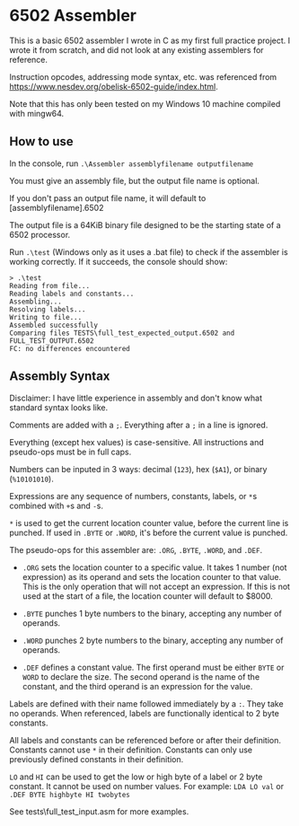 # 6502 Assembler

This is a basic 6502 assembler I wrote in C as my first full practice project.
I wrote it from scratch, and did not look at any existing assemblers for reference.

Instruction opcodes, addressing mode syntax, etc. was referenced from https://www.nesdev.org/obelisk-6502-guide/index.html.

Note that this has only been tested on my Windows 10 machine compiled with mingw64.

## How to use

In the console, run `.\Assembler assemblyfilename outputfilename`

You must give an assembly file, but the output file name is optional.

If you don't pass an output file name, it will default to [assemblyfilename].6502

The output file is a 64KiB binary file designed to be the starting state of a 6502 processor.

Run `.\test` (Windows only as it uses a .bat file) to check if the assembler is working correctly.
If it succeeds, the console should show:

```
> .\test
Reading from file...
Reading labels and constants...
Assembling...
Resolving labels...
Writing to file...
Assembled successfully
Comparing files TESTS\full_test_expected_output.6502 and FULL_TEST_OUTPUT.6502
FC: no differences encountered
```

## Assembly Syntax

Disclaimer: I have little experience in assembly and don't know what standard syntax looks like.

Comments are added with a `;`. Everything after a `;` in a line is ignored.

Everything (except hex values) is case-sensitive. All instructions and pseudo-ops must be in full caps.

Numbers can be inputed in 3 ways: decimal (`123`), hex (`$A1`), or binary (`%10101010`).

Expressions are any sequence of numbers, constants, labels, or `*`s combined with `+`s and `-`s.

`*` is used to get the current location counter value, before the current line is punched.
If used in `.BYTE` or `.WORD`, it's before the current value is punched.

The pseudo-ops for this assembler are: `.ORG`, `.BYTE`, `.WORD`, and `.DEF`.

- `.ORG` sets the location counter to a specific value. It takes 1 number (not expression)
as its operand and sets the location counter to that value.
This is the only operation that will not accept an expression.
If this is not used at the start of a file, the location counter will default to $8000.

- `.BYTE` punches 1 byte numbers to the binary, accepting any number of operands.

- `.WORD` punches 2 byte numbers to the binary, accepting any number of operands.

- `.DEF` defines a constant value. The first operand must be either `BYTE` or `WORD` to declare the size.
The second operand is the name of the constant, and the third operand is an expression for the value.

Labels are defined with their name followed immediately by a `:`. They take no operands.
When referenced, labels are functionally identical to 2 byte constants.

All labels and constants can be referenced before or after their definition.
Constants cannot use `*` in their definition.
Constants can only use previously defined constants in their definition.

`LO` and `HI` can be used to get the low or high byte of a label or 2 byte constant.
It cannot be used on number values.
For example: `LDA LO val` or `.DEF BYTE highbyte HI twobytes`

See tests\full_test_input.asm for more examples.